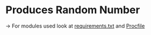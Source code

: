 # Produces Random Number

-> For modules used look at [requirements.txt](../requirements.txt) and [Procfile](./Procfile)
